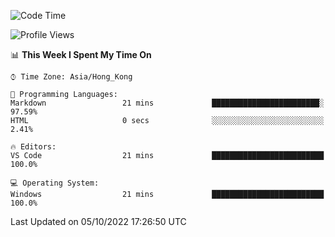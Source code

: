 <!--START_SECTION:waka-->
![Code Time](http://img.shields.io/badge/Code%20Time-23%20hrs%2025%20mins-blue)

![Profile Views](http://img.shields.io/badge/Profile%20Views-0-blue)

📊 **This Week I Spent My Time On** 

```text
⌚︎ Time Zone: Asia/Hong_Kong

💬 Programming Languages: 
Markdown                 21 mins             ████████████████████████░   97.59% 
HTML                     0 secs              ░░░░░░░░░░░░░░░░░░░░░░░░░   2.41%

🔥 Editors: 
VS Code                  21 mins             █████████████████████████   100.0%

💻 Operating System: 
Windows                  21 mins             █████████████████████████   100.0%

```


 Last Updated on 05/10/2022 17:26:50 UTC
<!--END_SECTION:waka-->
